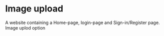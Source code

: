 # Image upload 
A website containing a Home-page, login-page and Sign-in/Register page.
Image uplod option
